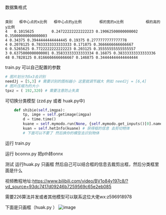 
数据集格式
```text

类别   框中心点的x比例   框中心点的y比例        框的宽的x比例          框的高的y比例
4   0.1015625        0.24722222222222223 0.19062500000000002 0.35000000000000003
4 0.34375 0.3944444444444445 0.19375 0.2777777777777778
4 0.2078125 0.7833333333333333 0.171875 0.3666666666666667
6 0.5265625 0.7722222222222223 0.203125 0.35555555555555557
3 0.6375000000000001 0.35833333333333334 0.16875 0.38333333333333336
48 0.7828125 0.8166666666666667 0.146875 0.34444444444444444

```


train.py 可以自己配置的参数
```python
# 图片划分为5x3去识别
needJj = [5,3] # 需要识别的图标越小 这里就调节越大 例如 needJj = [6,4]
# 图片压缩为的大小
tpxz = ( 192,320) # 需要注意防止失真
```


可切换分类模型 (zzd.py 或者 huak.py中)
```python
    def shibie(self,imgpa):
        tp, imge = self.getimage(imgpa)
        d = time.time()
        kuane = self.mymodo.run(None, {self.mymodo.get_inputs()[0].name: tp})
        kuan = self.hetInfo(kuane) # 获得框的信息 去剪切物体
        # 下面可以不要了 然后换你的模型去识别物体

```

运行 train.py

运行 bconnx.py 把pth转onnx

测试 运行huak.py 只画框 然后自己可以结合框的信息去裁剪出框，然后分类框里面是什么


视频教程地址:https://www.bilibili.com/video/BV1o84y197c8/?vd_source=93dc7417d09246b7259569c65e2eb085


需要226算法并发或者其他模型可以联系这位大佬wx:z596918978


下面是只画框（huak.py ）
 ![image](a.png)
